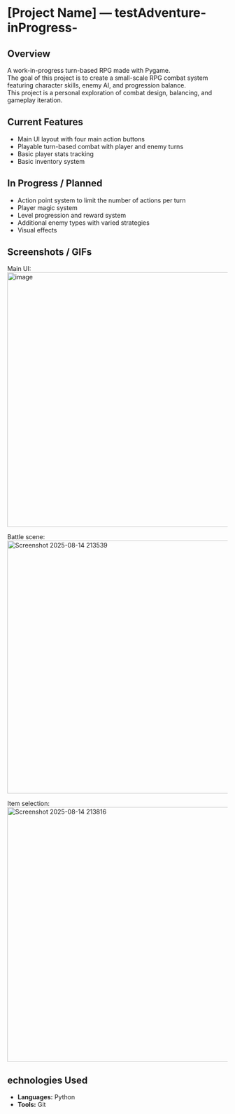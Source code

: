 # [Project Name] — testAdventure-inProgress-

## Overview
A work-in-progress turn-based RPG made with Pygame.  
The goal of this project is to create a small-scale RPG combat system featuring character skills, enemy AI, and progression balance.  
This project is a personal exploration of combat design, balancing, and gameplay iteration.

## Current Features
- Main UI layout with four main action buttons
- Playable turn-based combat with player and enemy turns
- Basic player stats tracking
- Basic inventory system

## In Progress / Planned
- Action point system to limit the number of actions per turn
- Player magic system
- Level progression and reward system
- Additional enemy types with varied strategies
- Visual effects

## Screenshots / GIFs
Main UI:
<img width="984" height="582" alt="image" src="https://github.com/user-attachments/assets/96ed60ea-03b1-49ff-93ea-009950b48c88" />

Battle scene:
<img width="968" height="578" alt="Screenshot 2025-08-14 213539" src="https://github.com/user-attachments/assets/9e3a1d6a-6aa8-4428-be75-7f2dda922b87" />

Item selection:
<img width="962" height="582" alt="Screenshot 2025-08-14 213816" src="https://github.com/user-attachments/assets/712004c5-604a-4188-afbc-8cba7ffa44f2" />

## echnologies Used
- **Languages:** Python
- **Tools:** Git
